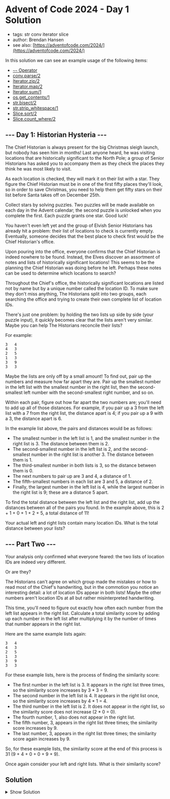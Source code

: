 # Advent of Code 2024 - Day 1 Solution

- tags: str conv iterator slice
- author: Brendan Hansen
- see also: [https://adventofcode.com/2024/](https://adventofcode.com/2024/)

In this solution we can see an example usage of the following items:

- [`~~` Operator]()
- [conv.parse/2](https://github.com/onyx-lang/onyx/blob/2612565e0dd479032c91dbe304f8909f7c79ee8a/core/conv/parse.onyx#L125)
- [Iterator.zip/2](https://github.com/onyx-lang/onyx/blob/2612565e0dd479032c91dbe304f8909f7c79ee8a/core/container/iter.onyx#L421)
- [Iterator.map/2](https://github.com/onyx-lang/onyx/blob/2612565e0dd479032c91dbe304f8909f7c79ee8a/core/container/iter.onyx#L205)
- [Iterator.sum/1](https://github.com/onyx-lang/onyx/blob/2612565e0dd479032c91dbe304f8909f7c79ee8a/core/container/iter.onyx#L890)
- [os.get_contents/1](https://github.com/onyx-lang/onyx/blob/2612565e0dd479032c91dbe304f8909f7c79ee8a/core/os/file.onyx#L111)
- [str.bisect/2](https://github.com/onyx-lang/onyx/blob/2612565e0dd479032c91dbe304f8909f7c79ee8a/core/string/string.onyx#L648)
- [str.strip_whitespace/1](https://github.com/onyx-lang/onyx/blob/2612565e0dd479032c91dbe304f8909f7c79ee8a/core/string/string.onyx#L315)
- [Slice.sort/2](https://github.com/onyx-lang/onyx/blob/2612565e0dd479032c91dbe304f8909f7c79ee8a/core/container/slice.onyx#L256)
- [Slice.count_where/2](https://github.com/onyx-lang/onyx/blob/2612565e0dd479032c91dbe304f8909f7c79ee8a/core/container/slice.onyx#L639)


## --- Day 1: Historian Hysteria ---

The Chief Historian is always present for the big Christmas sleigh launch, but nobody has seen him in months! Last anyone heard, he was visiting locations that are historically significant to the North Pole; a group of Senior Historians has asked you to accompany them as they check the places they think he was most likely to visit.

As each location is checked, they will mark it on their list with a star. They figure the Chief Historian must be in one of the first fifty places they'll look, so in order to save Christmas, you need to help them get fifty stars on their list before Santa takes off on December 25th.

Collect stars by solving puzzles. Two puzzles will be made available on each day in the Advent calendar; the second puzzle is unlocked when you complete the first. Each puzzle grants one star. Good luck!

You haven't even left yet and the group of Elvish Senior Historians has already hit a problem: their list of locations to check is currently empty. Eventually, someone decides that the best place to check first would be the Chief Historian's office.

Upon pouring into the office, everyone confirms that the Chief Historian is indeed nowhere to be found. Instead, the Elves discover an assortment of notes and lists of historically significant locations! This seems to be the planning the Chief Historian was doing before he left. Perhaps these notes can be used to determine which locations to search?

Throughout the Chief's office, the historically significant locations are listed not by name but by a unique number called the location ID. To make sure they don't miss anything, The Historians split into two groups, each searching the office and trying to create their own complete list of location IDs.

There's just one problem: by holding the two lists up side by side (your puzzle input), it quickly becomes clear that the lists aren't very similar. Maybe you can help The Historians reconcile their lists?

For example:

```text
3   4
4   3
2   5
1   3
3   9
3   3
```

Maybe the lists are only off by a small amount! To find out, pair up the numbers and measure how far apart they are. Pair up the smallest number in the left list with the smallest number in the right list, then the second-smallest left number with the second-smallest right number, and so on.

Within each pair, figure out how far apart the two numbers are; you'll need to add up all of those distances. For example, if you pair up a 3 from the left list with a 7 from the right list, the distance apart is 4; if you pair up a 9 with a 3, the distance apart is 6.

In the example list above, the pairs and distances would be as follows:

- The smallest number in the left list is 1, and the smallest number in the right list is 3. The distance between them is 2.
- The second-smallest number in the left list is 2, and the second-smallest number in the right list is another 3. The distance between them is 1.
- The third-smallest number in both lists is 3, so the distance between them is 0.
- The next numbers to pair up are 3 and 4, a distance of 1.
- The fifth-smallest numbers in each list are 3 and 5, a distance of 2.
- Finally, the largest number in the left list is 4, while the largest number in the right list is 9; these are a distance 5 apart.

To find the total distance between the left list and the right list, add up the distances between all of the pairs you found. In the example above, this is 2 + 1 + 0 + 1 + 2 + 5, a total distance of 11!

Your actual left and right lists contain many location IDs. What is the total distance between your lists?

## --- Part Two ---

Your analysis only confirmed what everyone feared: the two lists of location IDs are indeed very different.

Or are they?

The Historians can't agree on which group made the mistakes or how to read most of the Chief's handwriting, but in the commotion you notice an interesting detail: a lot of location IDs appear in both lists! Maybe the other numbers aren't location IDs at all but rather misinterpreted handwriting.

This time, you'll need to figure out exactly how often each number from the left list appears in the right list. Calculate a total similarity score by adding up each number in the left list after multiplying it by the number of times that number appears in the right list.

Here are the same example lists again:

```text
3   4
4   3
2   5
1   3
3   9
3   3
```

For these example lists, here is the process of finding the similarity score:

- The first number in the left list is 3. It appears in the right list three times, so the similarity score increases by 3 * 3 = 9.
- The second number in the left list is 4. It appears in the right list once, so the similarity score increases by 4 * 1 = 4.
- The third number in the left list is 2. It does not appear in the right list, so the similarity score does not increase (2 * 0 = 0).
- The fourth number, 1, also does not appear in the right list.
- The fifth number, 3, appears in the right list three times; the similarity score increases by 9.
- The last number, 3, appears in the right list three times; the similarity score again increases by 9.

So, for these example lists, the similarity score at the end of this process is 31 (9 + 4 + 0 + 0 + 9 + 9).

Once again consider your left and right lists. What is their similarity score?

## Solution

<details>
<summary>Show Solution</summary>

```onyx
{{#include main.onyx}}
```

</details>
